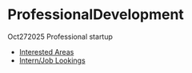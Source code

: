 # ProfessionalDevelopment
Oct272025 Professional startup

* [Interested Areas]()
* [Intern/Job Lookings]()
